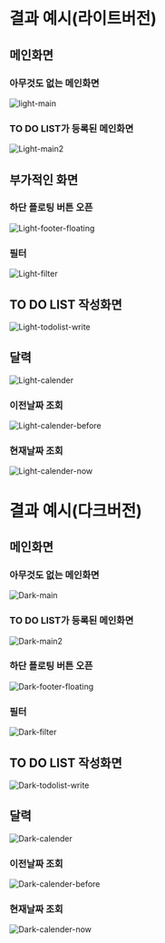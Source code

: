 # 결과 예시(라이트버전)
## 메인화면
### 아무것도 없는 메인화면
![light-main](./preview/PC(1920_1080)%20라이트-초기.png)
### TO DO LIST가 등록된 메인화면
![Light-main2](./preview/PC(1920_1080)%20라이트%20-%20등록된%20TO%20DO%20LIST.png)
## 부가적인 화면
### 하단 플로팅 버튼 오픈
![Light-footer-floating](./preview/PC(1920_1080)%20라이트-하단%20플로팅%20오픈.png)
### 필터
![Light-filter](./preview/PC(1920_1080)%20라이트%20-%20필터.png)
## TO DO LIST 작성화면
![Light-todolist-write](./preview/PC(1920_1080)%20라이트-TO%20DO%20LIST%20작성.png)
## 달력
![Light-calender](./preview/PC(1920_1080)%20라이트-달력.png)
### 이전날짜 조회
![Light-calender-before](./preview/PC(1920_1080)%20라이트-달력%20-%20이전%20날짜%20조회.png)
### 현재날짜 조회
![Light-calender-now](./preview/PC(1920_1080)%20라이트-%20달력%20-%20현재%20날짜%20조회.png)

# 결과 예시(다크버전)
## 메인화면
### 아무것도 없는 메인화면
![Dark-main](./preview/PC(1920_1080)%20다크-초기.png)
### TO DO LIST가 등록된 메인화면
![Dark-main2](./preview/PC(1920_1080)%20다크%20-%20등록된%20TO%20DO%20LIST.png)
### 하단 플로팅 버튼 오픈
![Dark-footer-floating](./preview/PC(1920_1080)%20다크-하단%20플로팅%20오픈.png)
### 필터
![Dark-filter](./preview/PC(1920_1080)%20다크-%20필터.png)
## TO DO LIST 작성화면
![Dark-todolist-write](./preview/PC(1920_1080)%20다크-TO%20DO%20LIST%20작성.png)
## 달력
![Dark-calender](./preview/PC(1920_1080)%20다크-달력.png)
### 이전날짜 조회
![Dark-calender-before](./preview/PC(1920_1080)%20다크-달력%20-%20이전%20날짜%20조회.png)
### 현재날짜 조회
![Dark-calender-now](./preview/PC(1920_1080)%20다크-%20달력%20-%20현재%20날짜%20조회.png)



